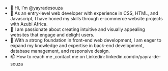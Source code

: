 - 👋 Hi, I’m @yayradesouza
- 👀 As an entry-level web developer with experience in CSS, HTML, and Javascript, I have honed my skills through e-commerce website projects with Azubi Africa. 
- 🌱 I am passionate about creating intuitive and visually appealing websites that engage and delight users.
- 💞️ With a strong foundation in front-end web development, I am eager to expand my knowledge and expertise in back-end development, database management, and responsive design.
- 📫 How to reach me ,contact me on Linkedin: linkedin.com/in/yayra-de-souza
<!---
yayradesouza/yayradesouza is a ✨ special ✨ repository because its `README.md` (this file) appears on your GitHub profile.
You can click the Preview link to take a look at your changes.
--->

